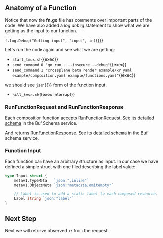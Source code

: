 ## Anatomy of a Function

Notice that now the **fn.go** file has comments over important parts of the
code. We have also added a _log debug_ statement to show what we are getting as
the input to our function.

`f.log.Debug("Getting input", "input", in)`{{}}

Let's run the code again and see what we are getting:

- `start_tmux.sh`{{exec}}
- `send_command 0 "go run . --insecure --debug"`{{exec}}
- `send_command 1 "crossplane beta render example/xr.yaml example/composition.yaml example/functions.yaml"`{{exec}}

we should see `json`{{}} form of the function input.

- `kill_tmux.sh`{{exec interrupt}}

### RunFunctionRequest and RunFunctionResponse

Each composition function accepts [RunFunctionRequest](https://pkg.go.dev/github.com/crossplane/function-sdk-go@v0.1.0/requesthttps://pkg.go.dev/github.com/crossplane/function-sdk-go@v0.1.0/request). See its [detailed schema](https://buf.build/crossplane/crossplane/docs/main:apiextensions.fn.proto.v1beta1#apiextensions.fn.proto.v1beta1.RunFunctionRequest) in the Buf Schema service.

And returns [RunFunctionResponse](https://pkg.go.dev/github.com/crossplane/function-sdk-go@v0.1.0/response). See its [detailed schema](https://buf.build/crossplane/crossplane/docs/main:apiextensions.fn.proto.v1beta1#apiextensions.fn.proto.v1beta1.RunFunctionResponse) in the Buf schema service.

### Function Input

Each function can have an arbitrary structure as input. In our case we have
defined a simple struct with one filed describing the label value:

```go
type Input struct {
	metav1.TypeMeta   `json:",inline"`
	metav1.ObjectMeta `json:"metadata,omitempty"`

	// Label is used to add a static label to each composed resource.
	Label string `json:"label"`
}
```

## Next Step

Next we will retrieve observed _xr_ from the request.
